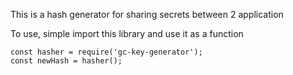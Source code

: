 This is a hash generator for sharing secrets between 2 application

To use, simple import this library and use it as a function

```
const hasher = require('gc-key-generator');
const newHash = hasher();
```

